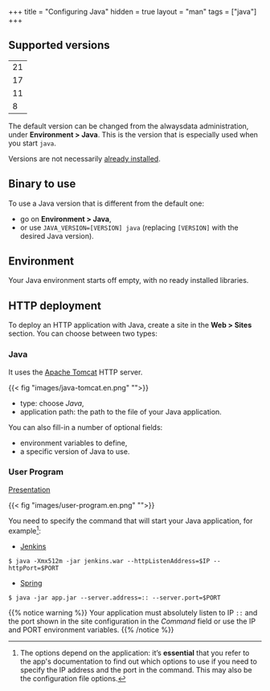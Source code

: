 +++
title = "Configuring Java"
hidden = true
layout = "man"
tags = ["java"]
+++

## Supported versions

||
| -- |
| 21 |
| 17 |
| 11 |
| 8  |

The default version can be changed from the alwaysdata administration, under **Environment > Java**. This is the version that is especially used when you start `java`.

Versions are not necessarily [already installed](languages#versions).

## Binary to use

To use a Java version that is different from the default one:

- go on **Environment > Java**,
- or use `JAVA_VERSION=[VERSION] java` (replacing `[VERSION]` with the desired Java version).

## Environment

Your Java environment starts off empty, with no ready installed libraries.

## HTTP deployment

To deploy an HTTP application with Java, create a site in the **Web > Sites** section. You can choose between two types:

### Java

It uses the [Apache Tomcat](https://tomcat.apache.org/) HTTP server.

{{< fig "images/java-tomcat.en.png" "">}}

- type: choose *Java*,
- application path: the path to the file of your Java application.

You can also fill-in a number of optional fields:

- environment variables to define,
- a specific version of Java to use.

### User Program

[Presentation](sites/user-program)

{{< fig "images/user-program.en.png" "">}}

You need to specify the command that will start your Java application, for example[^1]:

- [Jenkins](https://www.jenkins.io/doc/book/installing/initial-settings/)

```
$ java -Xmx512m -jar jenkins.war --httpListenAddress=$IP --httpPort=$PORT
```
- [Spring](https://docs.spring.io/spring-boot/docs/current/reference/html/application-properties.html#appendix.application-properties.server)

```
$ java -jar app.jar --server.address=:: --server.port=$PORT
```

{{% notice warning %}}
Your application must absolutely listen to IP `::` and the port shown in the site configuration in the *Command* field or use the IP and PORT environment variables.
{{% /notice %}}

[^1]: The options depend on the application: it’s **essential** that you refer to the app's documentation to find out which options to use if you need to specify the IP address and the port in the command. This may also be the configuration file options.
